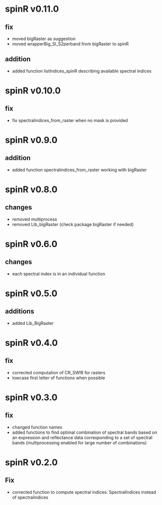 # spinR v0.11.0
## fix
- moved bigRaster as suggestion
- moved wrapperBig_SI_S2perband from bigRaster to spinR

## addition
- added function listIndices_spinR describing available spectral indices

# spinR v0.10.0
## fix
- fix spectralindices_from_raster when no mask is provided

# spinR v0.9.0
## addition
- added function spectralindices_from_raster working with bigRaster

# spinR v0.8.0
## changes
- removed multiprocess
- removed Lib_bigRaster (check package bigRaster if needed)

# spinR v0.6.0
## changes
- each spectral index is in an individual function

# spinR v0.5.0
## additions
- added Lib_BigRaster


# spinR v0.4.0
## fix
- corrected computation of CR_SWIR for rasters
- lowcase first letter of functions when possible

# spinR v0.3.0
## fix
- changed function names
- added functions to find optimal combination of spectral bands based on an expression and reflectance data corresponding to a set of spectral bands (multiprocessing enabled for large number of combinations)

# spinR v0.2.0
## Fix
- corrected function to compute spectral indices: SpectralIndices instead of spectralindices

